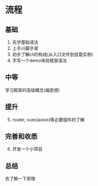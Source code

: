 # 流程

## 基础
1. 先学基础语法
2. 上手cli脚手架
3. 初步了解cli的构成(从入口文件到挂载实例)
4. 手写一个demo体验框架语法

## 中等
学习框架的高级概念(偏思想)

## 提升
5. router, vuex(axios)等必要插件的了解

## 完善和收悉
6. 开发一个小项目

## 总结
去了解一下原理
